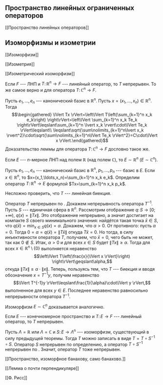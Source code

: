 Пространство линейных ограниченных операторов
---------------------------------------------

[[Пространство линейных операторов]]

Изоморфизмы и изометрии
-----------------------

[[Изоморфизм]]

[[Изометрия]]

[[Изометрический изоморфизм]]

Если $F$ --- ЛНП и
$T\colon \mathbb{R}^n \to F$ --- линейный оператор, то $T$ непрерывен.
То же самое верно и для оператора $T\colon \mathbb{C}^n \to F$.

Пусть $e_1,\ldots,e_n$ --- канонический базис в $\mathbb{R}^n$. Пусть
$x=(x_1,\ldots,x_n)\in\mathbb{R}^n$. Тогда $$\begin{gathered}
\lVert Tx \rVert=\left\lVert T\left(\sum_{k=1}^n x_k e_k\right) \right\rVert=\left\lVert \sum_{k=1}^n x_k Te_k \right\rVert\leqslant\sum_{k=1}^n \lvert x_k \rvert\cdot\lVert Te_k \rVert\leqslant\\ \leqslant\sqrt{\sum\nolimits_{k=1}^n\lvert x_k \rvert^2}\cdot\sqrt{\sum\nolimits_{k=1}^n\lVert Te_k \rVert^2}=C\cdot\lVert x \rVert.\end{gathered}$$
Доказательство леммы для оператора $T\colon \mathbb{C}^n \to F$ дословно такое же.

Если $E$ --- $n$-мерное ЛНП над полем $\mathbb{R}$ (над полем $\mathbb{C}$), то $E\sim \mathbb{R}^n$ ($E\sim \mathbb{C}^n$).

Пусть $e_1,\ldots,e_n$ --- канонический базис в $\mathbb{R}^n$, $p_1,\ldots,p_n$ --- базис в $E$. Если $x\in\mathbb{R}^n$, то $x=(x_1,\ldots,x_n)=\sum_{k=1}^n x_k e_k$. Определим оператор $T\colon \mathbb{R}^n\to E$ формулой $Tx=\sum_{k=1}^n x_k p_k$.

Несложно проверить, что $T$ --- линейная биекция.

Оператор $T$ непрерывен по . 
Докажем непрерывность оператора $T^{-1}$.
Пусть $S$ --- единичная сфера в $\mathbb{R}^n$. 
Рассмотрим отображение $q\colon S\to [0;+\infty)$, $q(x)=\lVert Tx \rVert$. 
Это отображение непрерывно, а значит достигает на компакте $S$ своего минимального значения: найдётся такая точка $\bar{x}\in S$, что $q(\bar{x})=\min_{x\in S}q(x)=\alpha$. 
Докажем, что $\alpha>0$. 
От противного: пусть $\alpha=0$. 
Тогда $0=\alpha=q(\bar{x})=\lVert T\bar{x} \rVert$ откуда $T\bar{x}=0$. 
Но тогда, в силу инъективности оператора $T$, получаем, что $\bar{x}=0$, чего быть не может, так как $0\notin S$. Итак, $\alpha>0$ и для всех $x\in S$ будет $\lVert Tx \rVert\geqslant\alpha$. 
Тогда для всех $x\in\mathbb{R}^n\setminus\{0\}$ выполняется неравенство $$\left\lVert T\left(\frac{x}{\lVert x \rVert}\right) \right\rVert\geqslant\alpha,$$ откуда $\lVert Tx \rVert\geqslant\alpha\cdot\lVert x \rVert$. 
Теперь, пользуясь тем, что $T$ --- биекция и вводя обозначение $x=T^{-1}y$, получим неравенство $$\lVert T^{-1}y \rVert\leqslant\frac{1}{\alpha}\cdot\lVert y \rVert,$$ выполненное для всех $y\in E$. 
Последнее неравенство равносильно непрерывности оператора $T^{-1}$.

Изоморфизм $E\sim \mathbb{C}^n$ доказывается аналогично.

Если $E$ --- конечномерное пространство и $T\colon E\to F$ --- линейный оператор, то
$T$ непрерывен.

Пусть $\Lambda=\mathbb{R}$ или $\Lambda=\mathbb{C}$ и $S\colon E\to\Lambda^n$ --- изоморфизм, существующий в силу предыдущей теоремы. 
Тогда $T$ можно записать в виде $T=T\circ S^{-1}\circ S$. 
Оператор $S$ непрерывен по определению, а оператор $T\circ S^{-1}$ непрерывен по . Значит, оператор $T$ тоже непрерывен.

[[Пространство, изоморфное банахову, само банахово.]]

[[Лемма о почти перпендикуляре]]

[[Ф. Рисс]]
